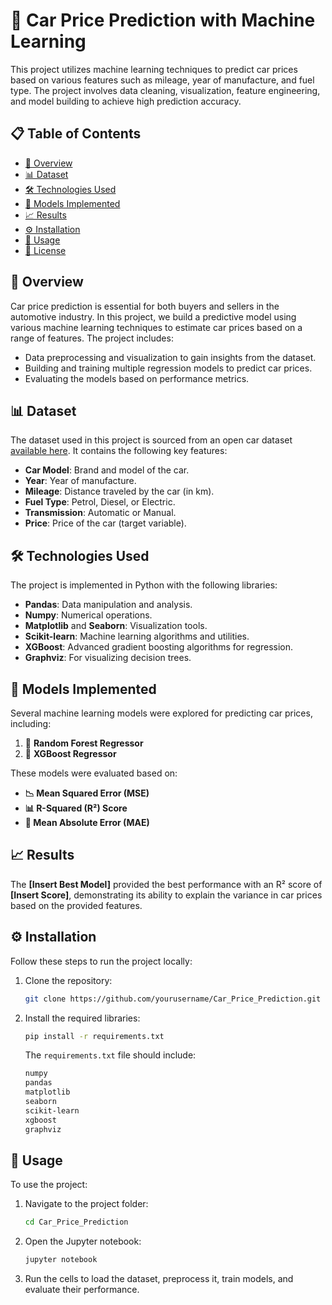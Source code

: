 # 🚗 Car Price Prediction with Machine Learning

This project utilizes machine learning techniques to predict car prices based on various features such as mileage, year of manufacture, and fuel type. The project involves data cleaning, visualization, feature engineering, and model building to achieve high prediction accuracy.

## 📋 Table of Contents
- [📖 Overview](#-overview)
- [📊 Dataset](#-dataset)
- [🛠️ Technologies Used](#%EF%B8%8F-technologies-used)
- [🤖 Models Implemented](#-models-implemented)
- [📈 Results](#-results)
- [⚙️ Installation](#%EF%B8%8F-installation)
- [🚀 Usage](#-usage)
- [📝 License](#-license)

## 📖 Overview
Car price prediction is essential for both buyers and sellers in the automotive industry. In this project, we build a predictive model using various machine learning techniques to estimate car prices based on a range of features. The project includes:
- Data preprocessing and visualization to gain insights from the dataset.
- Building and training multiple regression models to predict car prices.
- Evaluating the models based on performance metrics.

## 📊 Dataset
The dataset used in this project is sourced from an open car dataset [available here](https://raw.githubusercontent.com/devgupta2619/Car_Price_Prediction_with_Machine_Learning/refs/heads/main/car%20data.csv). It contains the following key features:
- **Car Model**: Brand and model of the car.
- **Year**: Year of manufacture.
- **Mileage**: Distance traveled by the car (in km).
- **Fuel Type**: Petrol, Diesel, or Electric.
- **Transmission**: Automatic or Manual.
- **Price**: Price of the car (target variable).

## 🛠️ Technologies Used
The project is implemented in Python with the following libraries:
- **Pandas**: Data manipulation and analysis.
- **Numpy**: Numerical operations.
- **Matplotlib** and **Seaborn**: Visualization tools.
- **Scikit-learn**: Machine learning algorithms and utilities.
- **XGBoost**: Advanced gradient boosting algorithms for regression.
- **Graphviz**: For visualizing decision trees.

## 🤖 Models Implemented
Several machine learning models were explored for predicting car prices, including:
1. 🌳 **Random Forest Regressor**
2. 🚀 **XGBoost Regressor**

These models were evaluated based on:
- **📉 Mean Squared Error (MSE)**
- **📊 R-Squared (R²) Score**
- **📏 Mean Absolute Error (MAE)**

## 📈 Results
The **[Insert Best Model]** provided the best performance with an R² score of **[Insert Score]**, demonstrating its ability to explain the variance in car prices based on the provided features.

## ⚙️ Installation
Follow these steps to run the project locally:
1. Clone the repository:
    ```bash
    git clone https://github.com/yourusername/Car_Price_Prediction.git
    ```
2. Install the required libraries:
    ```bash
    pip install -r requirements.txt
    ```
   The `requirements.txt` file should include:
   ```txt
   numpy
   pandas
   matplotlib
   seaborn
   scikit-learn
   xgboost
   graphviz
   ```

## 🚀 Usage
To use the project:
1. Navigate to the project folder:
    ```bash
    cd Car_Price_Prediction
    ```
2. Open the Jupyter notebook:
    ```bash
    jupyter notebook
    ```
3. Run the cells to load the dataset, preprocess it, train models, and evaluate their performance.
